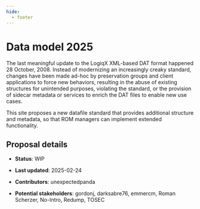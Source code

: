 ```yaml
---
hide:
  - footer
---
```


# Data model 2025

The last meaningful update to the LogiqX XML-based DAT format happened 28 October, 2008.
Instead of modernizing an increasingly creaky standard, changes have been made ad-hoc by
preservation groups and client applications to force new behaviors, resulting in the abuse
of existing structures for unintended purposes, violating the standard, or the provision
of sidecar metadata or services to enrich the DAT files to enable new use cases.

This site proposes a new datafile standard that provides additional structure and
metadata, so that ROM managers can implement extended functionality.

## Proposal details

* **Status**: WIP

* **Last updated**: 2025-02-24

* **Contributors**: unexpectedpanda

* **Potential stakeholders**: gordonj, darksabre76, emmercm, Roman Scherzer, No-Intro,
  Redump, TOSEC
